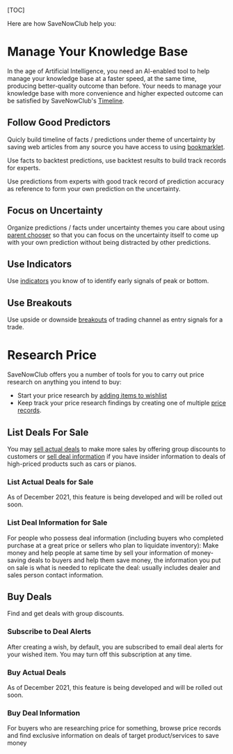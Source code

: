 [TOC]

Here are how SaveNowClub help you:

# Manage Your Knowledge Base

In the age of Artificial Intelligence, you need an AI-enabled tool to help manage your knowledge base at a faster speed, at the same time, producing better-quality outcome than before.  Your needs to manage your knowledge base with more convenience and higher expected outcome can be satisfied by SaveNowClub's [Timeline](/timeline).

## Follow Good Predictors

Quicly build timeline of facts / predictions under theme of uncertainty by saving web articles from any source you have access to using [bookmarklet](/docs/2889/howto-timeline-of-uncertainties#use-bookmarklet-to-quickly-save-timeline-item).  

Use facts to backtest predictions, use backtest results to build track records for experts. 

Use predictions from experts with good track record of prediction accuracy as reference to form your own prediction on the uncertainty.

## Focus on Uncertainty

Organize predictions / facts under uncertainty themes you care about using [parent chooser](/docs/2889/howto-timeline-of-uncertainties#use-parent-chooser-to-quickly-organize-saved-timeline-item) so that you can focus on the uncertainty itself to come up with your own prediction without being distracted by other predictions.

## Use Indicators

Use [indicators](/timeline/hashtag/indicator) you know of to identify early signals of peak or bottom.

## Use Breakouts

Use upside or downside [breakouts](/timeline/hashtag/breakout) of trading channel as entry signals for a trade.

# Research Price

SaveNowClub offers you a number of tools for you to carry out price research on anything you intend to buy:

* Start your price research by [adding items to wishlist](https://savenowclub.com/docs/2371/tutorial-buying-groups-and-price-records#create-a-wish)
* Keep track your price research findings by creating one of multiple [price records](https://savenowclub.com/docs/2371/tutorial-buying-groups-and-price-records#what-is-price-record).

## List Deals For Sale

You may [sell actual deals](#list-actual-deals-for-sale) to make more sales by offering group discounts to customers or [sell deal information](#list-deal-information-for-sale) if you have insider information to deals of high-priced products such as cars or pianos.

### List Actual Deals for Sale

As of December 2021, this feature is being developed and will be rolled out soon.

### List Deal Information for Sale

For people who possess deal information (including buyers who completed purchase at a great price or sellers who plan to liquidate inventory): Make money and help people at same time by sell your information of money-saving deals to buyers and help them save money, the information you put on sale is what is needed to replicate the deal: usually includes dealer and sales person contact information. 

## Buy Deals

Find and get deals with group discounts.

### Subscribe to Deal Alerts

After creating a wish, by default, you are subscribed to email deal alerts for your wished item.  You may turn off this subscription at any time.

### Buy Actual Deals

As of December 2021, this feature is being developed and will be rolled out soon.

### Buy Deal Information

For buyers who are researching price for something, browse price records and find exclusive information on deals of target product/services to save money

